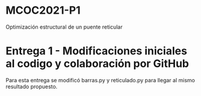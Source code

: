 # MCOC2021-P1
Optimización estructural de un puente reticular

# Entrega 1 - Modificaciones iniciales al codigo y colaboración por GitHub  

Para esta entrega se modificó barras.py y reticulado.py para llegar al mismo resultado propuesto.




